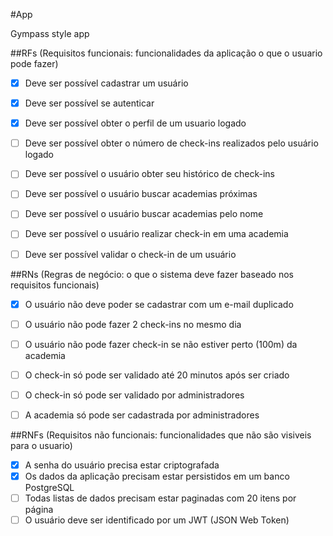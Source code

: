 #App

Gympass style app

##RFs (Requisitos funcionais: funcionalidades da aplicação o que o usuario pode fazer)

- [x] Deve ser possível cadastrar um usuário
- [x] Deve ser possível se autenticar
- [x] Deve ser possível obter o perfil de um usuario logado
- [ ] Deve ser possível obter o número de check-ins realizados pelo usuário logado
- [ ] Deve ser possível o usuário obter seu histórico de check-ins
- [ ] Deve ser possível o usuário buscar academias próximas
- [ ] Deve ser possível o usuário buscar academias pelo nome
- [ ] Deve ser possível o usuário realizar check-in em uma academia
- [ ] Deve ser possível validar o check-in de um usuário



##RNs (Regras de negócio: o que o sistema deve fazer baseado nos requisitos funcionais)

- [x] O usuário não deve poder se cadastrar com um e-mail duplicado
- [ ] O usuário não pode fazer 2 check-ins no mesmo dia
- [ ] O usuário não pode fazer check-in se não estiver perto (100m) da academia
- [ ] O check-in só pode ser validado até 20 minutos após ser criado
- [ ] O check-in só pode ser validado por administradores
- [ ] A academia só pode ser cadastrada por administradores



##RNFs (Requisitos não funcionais: funcionalidades que não são visiveis para o usuario)

-[x] A senha do usuário precisa estar criptografada
-[x] Os dados da aplicação precisam estar persistidos em um banco PostgreSQL
-[ ] Todas listas de dados precisam estar paginadas com 20 itens por página
-[ ] O usuário deve ser identificado por um JWT (JSON Web Token)